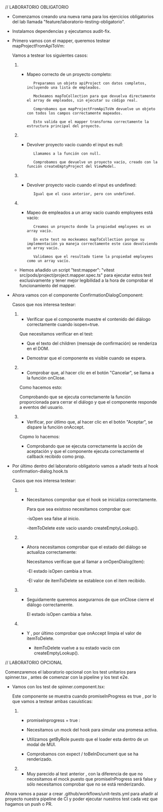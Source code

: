 // LABORATORIO OBLIGATORIO


- Comenzamos creando una nueva rama para los ejercicios obligatorios del lab llamada "feature/laboratorio-testing-obligatorio".

- Instalamos dependencias y ejecutamos audit-fix.

- Primero vamos con el mapper, queremos testear mapProjectFromApiToVm:

  Vamos a testear los siguientes casos:

  1.  - Mapeo correcto de un proyecto completo:

               Preparamos un objeto apiProject con datos completos, incluyendo una lista de empleados.

               Mockeamos mapToCollection para que devuelva directamente el array de empleados, sin ejecutar su código real.

               Comprobamos que mapProjectFromApiToVm devuelve un objeto con todos los campos correctamente mapeados.

               Esto valida que el mapper transforma correctamente la estructura principal del proyecto.

  2.  - Devolver proyecto vacío cuando el input es null:

               Llamamos a la función con null.

               Comprobamos que devuelve un proyecto vacío, creado con la función createEmptyProject del ViewModel.

  3.  - Devolver proyecto vacío cuando el input es undefined:

               Igual que el caso anterior, pero con undefined.

  4.  - Mapeo de empleados a un array vacío cuando employees está vacío:

               Creamos un proyecto donde la propiedad employees es un array vacío.

               En este test no mockeamos mapToCollection porque su implementación ya maneja correctamente este caso devolviendo un array vacío.

               Validamos que el resultado tiene la propiedad employees como un array vacío.

  - Hemos añadido un script "test:mapper": "vitest src/pods/project/project.mapper.spec.ts" para ejecutar estos test exclusivamente y tener mejor legibilidad a la hora de comprobar el funcionamiento del mapper.

- Ahora vamos con el componente ConfirmationDialogComponent:

  Casos que nos interesa testear:

  1. - Verificar que el componente muestre el contenido del diálogo correctamente cuando isopen=true. 

      Que necesitamos verificar en el test:  

      - Que el texto del children (mensaje de confirmación) se renderiza en el DOM.

      - Demostrar que el componente es visible cuando se espera.

  2) - Comprobar que, al hacer clic en el botón "Cancelar", se llama a la función onClose.

      Como hacemos esto:
      
      Comprobando que se ejecuta correctamente la función proporcionada para cerrar el diálogo y que el componente responde a eventos del usuario.

     

  3) - Verificar, por útlimo que, al hacer clic en el botón "Aceptar", se dispare la función onAccept.

      Copmo lo hacemos:

      - Comprobando que se ejecuta correctamente la acción de aceptación y que el componente ejecuta correctamente el callback recibido como prop.

      
  

- Por último dentro del laboratorio obligatorio vamos a añadir tests al hook confirmation-dialog.hook.ts

  Casos que nos interesa testear:

  1) - Necesitamos comprobar que el hook se inicializa correctamente.

        Para que sea existoso necesitamos comprobar que: 
    
        -isOpen sea false al inicio.

        -itemToDelete este vacío usando createEmptyLookup().


  2) - Ahora necesitamos comprobar que el estado del diálogo se actualiza correctamente:

       Necesitamos verificae que al llamar a onOpenDialog(item):

       -El estado isOpen cambia a true.

       -El valor de itemToDelete se establece con el item recibido.  

  3) - Seguidamente queremos asegurarnos de que onClose cierre el diálogo correctamente.

       El estado isOpen cambia a false.    

  4) - Y , por último comprobar que onAccept limpia el valor de itemToDelete.

       - itemToDelete vuelve a su estado vacío con createEmptyLookup().      














// LABORATORIO OPCIONAL

Comenzaremos el laboratorio opcional con los test unitarios para spinner.tsx , antes de comenzar con la pipeline y los test e2e.

- Vamos con los test de spinner.component.tsx:

    Este componente se muestra cuando promiseInProgress es true , por lo que vamos a testear ambas casuísticas:

    1)  - promiseInprogress = true :

        - Necesitamos un mock del hook para simular una promesa activa.

        - Utilizamos getByRole puesto que el loader esta dentro de un modal de MUI.

        - Comprobamos con expect / toBeInDocument que se ha renderizado.

    2) - Muy parecido al test anterior , con la diferencia de que no necesitamos el mock puesto que promiseInProgress será false y sólo necesitamos comprobar que no se está renderizando.

Ahora vamos a pasar a crear .github/workflows/unit-tests.yml para añadir al proyecto nuestra pipeline de CI y poder ejecutar nuestros test cada vez que hagamos un push o PR.
   